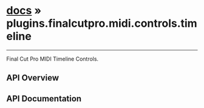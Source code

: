 # [docs](index.md) » plugins.finalcutpro.midi.controls.timeline
---

Final Cut Pro MIDI Timeline Controls.

## API Overview

## API Documentation

